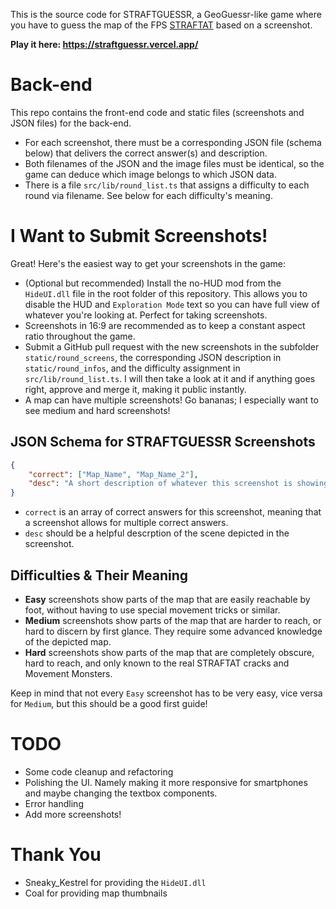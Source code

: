 This is the source code for STRAFTGUESSR, a GeoGuessr-like game where you have to guess the map of the FPS [STRAFTAT](https://store.steampowered.com/app/2386720/STRAFTAT/) based on a screenshot.

**Play it here: https://straftguessr.vercel.app/**

# Back-end

This repo contains the front-end code and static files (screenshots and JSON files) for the back-end.

* For each screenshot, there must be a corresponding JSON file (schema below) that delivers the correct answer(s) and description.
* Both filenames of the JSON and the image files must be identical, so the game can deduce which image belongs to which JSON data.
* There is a file `src/lib/round_list.ts` that assigns a difficulty to each round via filename. See below for each difficulty's meaning.

# I Want to Submit Screenshots!

Great! Here's the easiest way to get your screenshots in the game:

* (Optional but recommended) Install the no-HUD mod from the `HideUI.dll` file in the root folder of this repository. This allows you to disable the HUD and `Exploration Mode` text so you can have full view of whatever you're looking at. Perfect for taking screenshots.
* Screenshots in 16:9 are recommended as to keep a constant aspect ratio throughout the game.
* Submit a GitHub pull request with the new screenshots in the subfolder `static/round_screens`, the corresponding JSON description in `static/round_infos`, and the difficulty assignment in `src/lib/round_list.ts`. I will then take a look at it and if anything goes right, approve and merge it, making it public instantly.
* A map can have multiple screenshots! Go bananas; I especially want to see medium and hard screenshots!

## JSON Schema for STRAFTGUESSR Screenshots

```json
{
    "correct": ["Map_Name", "Map_Name_2"],
    "desc": "A short description of whatever this screenshot is showing."
}
```


* `correct` is an array of correct answers for this screenshot, meaning that a screenshot allows for multiple correct answers.
* `desc` should be a helpful descrption of the scene depicted in the screenshot.

## Difficulties & Their Meaning

* **Easy** screenshots show parts of the map that are easily reachable by foot, without having to use special movement tricks or similar.
* **Medium** screenshots show parts of the map that are harder to reach, or hard to discern by first glance. They require some advanced knowledge of the depicted map.
* **Hard** screenshots show parts of the map that are completely obscure, hard to reach, and only known to the real STRAFTAT cracks and Movement Monsters.

Keep in mind that not every `Easy` screenshot has to be very easy, vice versa for `Medium`, but this should be a good first guide!


# TODO

* Some code cleanup and refactoring
* Polishing the UI. Namely making it more responsive for smartphones and maybe changing the textbox components.
* Error handling
* Add more screenshots!

# Thank You

* Sneaky_Kestrel for providing the `HideUI.dll`
* Coal for providing map thumbnails
